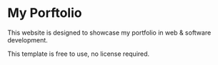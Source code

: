 # My Porftolio

This website is designed to showcase my portfolio in web & software development. 

This template is free to use, no license required.
